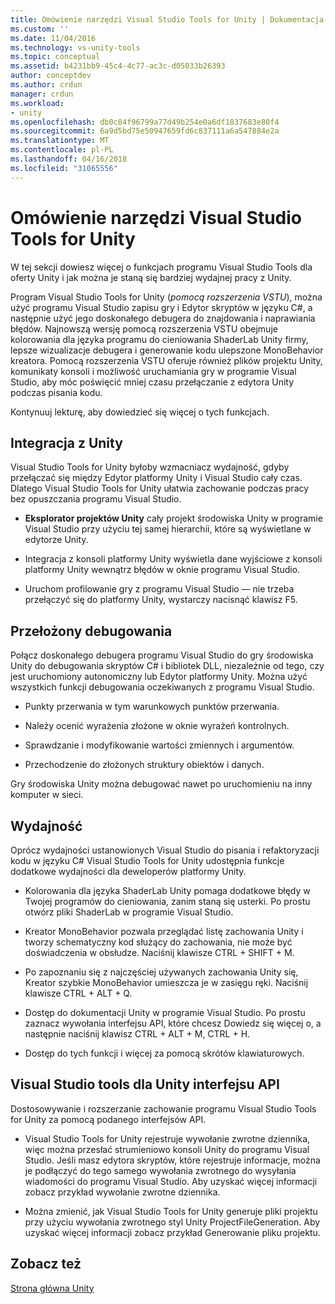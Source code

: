 ```yaml
---
title: Omówienie narzędzi Visual Studio Tools for Unity | Dokumentacja firmy Microsoft
ms.custom: ''
ms.date: 11/04/2016
ms.technology: vs-unity-tools
ms.topic: conceptual
ms.assetid: b4231bb9-45c4-4c77-ac3c-d05033b26393
author: conceptdev
ms.author: crdun
manager: crdun
ms.workload:
- unity
ms.openlocfilehash: db0c84f96799a77d49b254e0a6df1837683e80f4
ms.sourcegitcommit: 6a9d5bd75e50947659fd6c837111a6a547884e2a
ms.translationtype: MT
ms.contentlocale: pl-PL
ms.lasthandoff: 04/16/2018
ms.locfileid: "31065556"
---
```

# <a name="overview-of-visual-studio-tools-for-unity"></a>Omówienie narzędzi Visual Studio Tools for Unity
W tej sekcji dowiesz więcej o funkcjach programu Visual Studio Tools dla oferty Unity i jak można je staną się bardziej wydajnej pracy z Unity.

 Program Visual Studio Tools for Unity (*pomocą rozszerzenia VSTU*), można użyć programu Visual Studio zapisu gry i Edytor skryptów w języku C#, a następnie użyć jego doskonałego debugera do znajdowania i naprawiania błędów. Najnowszą wersję pomocą rozszerzenia VSTU obejmuje kolorowania dla języka programu do cieniowania ShaderLab Unity firmy, lepsze wizualizacje debugera i generowanie kodu ulepszone MonoBehavior kreatora. Pomocą rozszerzenia VSTU oferuje również plików projektu Unity, komunikaty konsoli i możliwość uruchamiania gry w programie Visual Studio, aby móc poświęcić mniej czasu przełączanie z edytora Unity podczas pisania kodu.

 Kontynuuj lekturę, aby dowiedzieć się więcej o tych funkcjach.

## <a name="integration-with-unity"></a>Integracja z Unity
 Visual Studio Tools for Unity byłoby wzmacniacz wydajność, gdyby przełączać się między Edytor platformy Unity i Visual Studio cały czas. Dlatego Visual Studio Tools for Unity ułatwia zachowanie podczas pracy bez opuszczania programu Visual Studio.

-   **Eksplorator projektów Unity** cały projekt środowiska Unity w programie Visual Studio przy użyciu tej samej hierarchii, które są wyświetlane w edytorze Unity.

-   Integracja z konsoli platformy Unity wyświetla dane wyjściowe z konsoli platformy Unity wewnątrz błędów w oknie programu Visual Studio.

-   Uruchom profilowanie gry z programu Visual Studio — nie trzeba przełączyć się do platformy Unity, wystarczy nacisnąć klawisz F5.

## <a name="superior-debugging"></a>Przełożony debugowania
 Połącz doskonałego debugera programu Visual Studio do gry środowiska Unity do debugowania skryptów C# i bibliotek DLL, niezależnie od tego, czy jest uruchomiony autonomiczny lub Edytor platformy Unity. Można użyć wszystkich funkcji debugowania oczekiwanych z programu Visual Studio.

-   Punkty przerwania w tym warunkowych punktów przerwania.

-   Należy ocenić wyrażenia złożone w oknie wyrażeń kontrolnych.

-   Sprawdzanie i modyfikowanie wartości zmiennych i argumentów.

-   Przechodzenie do złożonych struktury obiektów i danych.

 Gry środowiska Unity można debugować nawet po uruchomieniu na inny komputer w sieci.

## <a name="productivity"></a>Wydajność
 Oprócz wydajności ustanowionych Visual Studio do pisania i refaktoryzacji kodu w języku C# Visual Studio Tools for Unity udostępnia funkcje dodatkowe wydajności dla deweloperów platformy Unity.

-   Kolorowania dla języka ShaderLab Unity pomaga dodatkowe błędy w Twojej programów do cieniowania, zanim staną się usterki. Po prostu otwórz pliki ShaderLab w programie Visual Studio.

-   Kreator MonoBehavior pozwala przeglądać listę zachowania Unity i tworzy schematyczny kod służący do zachowania, nie może być doświadczenia w obsłudze. Naciśnij klawisze CTRL + SHIFT + M.

-   Po zapoznaniu się z najczęściej używanych zachowania Unity się, Kreator szybkie MonoBehavior umieszcza je w zasięgu ręki. Naciśnij klawisze CTRL + ALT + Q.

-   Dostęp do dokumentacji Unity w programie Visual Studio. Po prostu zaznacz wywołania interfejsu API, które chcesz Dowiedz się więcej o, a następnie naciśnij klawisz CTRL + ALT + M, CTRL + H.

-   Dostęp do tych funkcji i więcej za pomocą skrótów klawiaturowych.

## <a name="visual-studio-tools-for-unity-api"></a>Visual Studio tools dla Unity interfejsu API
 Dostosowywanie i rozszerzanie zachowanie programu Visual Studio Tools for Unity za pomocą podanego interfejsów API.

-   Visual Studio Tools for Unity rejestruje wywołanie zwrotne dziennika, więc można przesłać strumieniowo konsoli Unity do programu Visual Studio. Jeśli masz edytora skryptów, które rejestruje informacje, można je podłączyć do tego samego wywołania zwrotnego do wysyłania wiadomości do programu Visual Studio. Aby uzyskać więcej informacji zobacz przykład wywołanie zwrotne dziennika.

-   Można zmienić, jak Visual Studio Tools for Unity generuje pliki projektu przy użyciu wywołania zwrotnego styl Unity ProjectFileGeneration. Aby uzyskać więcej informacji zobacz przykład Generowanie pliku projektu.

## <a name="see-also"></a>Zobacz też
 [Strona główna Unity](http://unity3d.com)
